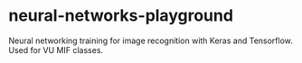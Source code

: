 # neural-networks-playground

Neural networking training for image recognition with Keras and Tensorflow. Used for VU MIF classes.
